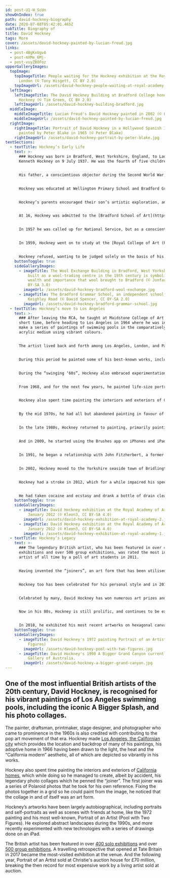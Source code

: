 ```yaml
---
id: post-U1-H_ScUn
showOnIndex: true
path: david-hockney-biography
date: 2020-07-08T05:42:01.465Z
subTitle: Biography of
title: David Hockney
tags: More
cover: /assets/david-hockney-painted-by-lucian-freud.jpg
links:
  - post-4BgKxUgvA
  - post-mXMe_6Mj-
  - post-vuyZBOFoz
upperGalleryImages:
  topImage:
    topImageTitle: People waiting for the Hockney exhibition at the Royal Academy in
      London (© Tony Hisgett, CC BY 2.0)
    topImageUrl: /assets/david-hockney-people-waiting-at-royal-academy.jpg
  leftImage:
    leftImageTitle: The David Hockney Building at Bradford College honoring David
      Hockney (© Tim Green, CC BY 2.0)
    leftImageUrl: /assets/david-hockney-building-bradford.jpg
  middleImage:
    middleImageTitle: Lucian Freud's David Hockney painted in 2002 (© Lucian Freud)
    middleImageUrl: /assets/david-hockney-painted-by-lucian-freud.jpg
  rightImage:
    rightImageTitle: Portrait of David Hockney in a Hollywood Spanish Interior
      painted by Peter Blake in 1965 (© Peter Blake)
    rightImageUrl: /assets/david-hockney-portrait-by-peter-blake.jpg
textSections:
  - textTitle: Hockney’s Early Life
    text: >-
      ### Hockney was born in Bradford, West Yorkshire, England, to Laura and
      Kenneth Hockney on 9 July 1937. He was the fourth of five children.


      His father, a conscientious objector during the Second World War, "had a kind heart" remembers Hockney: "He thought there should be justice in the world". While adopting his father's anti-war stance, Hockney himself remained resistant to ideologies and hierarchies.


      Hockney was educated at Wellington Primary School and Bradford Grammar School. The young Hockney loved books and art, citing Picasso, Matisse and Fragonard as early influences.


      Hockney’s parents encouraged their son’s artistic exploration, and gave him the freedom to doodle and daydream. At his school academically promising boys were forced to drop art as a subject and so he deliberately failed his exams.


      At 16, Hockney was admitted to the [Bradford School of Art](https://bradfordartschool.com/), where he studied traditional painting and life drawing alongside Norman Stevens, David Oxtoby, and John Loker. Unlike most of his peers Hockney was working class, and he worked tirelessly, especially in his life drawing classes, recalling: "I was there from nine in the morning till nine at night."


      In 1957 he was called up for National Service, but as a conscientious objector to war, like his father previously, he served out his time as a hospital orderly. It was around this time that Hockney encountered the work of Russian ballet impresario Sergei Diaghilev, whose openness about his sexuality gave Hockney the courage to reveal his own homosexuality.


      In 1959, Hockney went on to study at the [Royal College of Art (RCA)](https://www.rca.ac.uk/) in London. It was during this time that Hockney met the renowned American artist R.B Kitaj, who influenced him greatly. At the time, the college asked students to submit an essay along with their final work.


      Hockney refused, wanting to be judged solely on the basis of his art and in protest, the artist painted Life Painting for a Diploma. Recognising his talent and growing reputation, the RCA changed its regulations and awarded the diploma.
    buttonToggle: true
    sideGalleryImages:
      - imageTitle: The Wool Exchange Building in Bradford, West Yorkshire, England
          built as a wool-trading centre in the 19th century is symbolic of the
          wealth and importance that wool brought to Bradford (© Jonfarman, CC
          BY-SA 3.0)
        imageUrl: /assets/david-hockney-bradford-wool-exchange.jpg
      - imageTitle: The Bradford Grammar School, an independent school. Seen from
          Keighley Road (© David Spencer, CC BY-SA 2.0)
        imageUrl: /assets/david-hockney-bradford-grammar-school.jpg
  - textTitle: Hockney’s move to Los Angeles
    text: >-
      ### After leaving the RCA, he taught at Maidstone College of Art for a
      short time, before heading to Los Angeles in 1964 where he was inspired to
      make a series of paintings of swimming pools in the comparatively new
      acrylic medium using vibrant colours.


      The artist lived back and forth among Los Angeles, London, and Paris in the late 1960s to 1970s. Spending much of his time in California during the 1960s, Hockney taught at various universities including Berkeley and UCLA.


      During this period he painted some of his best-known works, including [A Bigger Splash (1967)](https://www.tate.org.uk/art/artworks/hockney-a-bigger-splash-t03254). In A Bigger Splash, Hockney explored how to represent the constantly moving surface of the water. The splash was based on a photograph of a swimming pool Hockney had seen in a pool manual. He was intrigued by the idea that a photograph could capture the event of a split second, and sought to recreate this in painting.


      During the “swinging ‘60s”, Hockney also embraced experimentation, exploration, and iconoclasm. At a time when homosexuality was still illegal in the US and Britain, Hockney's open love affairs and unapologetic attitude attracted the attention of the press. He met [Peter Schlesinger](https://en.wikipedia.org/wiki/Peter_Schlesinger), who also frequently acted as his model, with whom he was in a relationship with from 1966 to 1971.


      From 1968, and for the next few years, he painted life-size portraits and double portraits of friends, lovers and relatives including fashion designers Celia Birtwell and Ossie Clark, curator Henry Geldzahler, art dealer Nicholas Wilder, and his ballet dancer lover Wayne Sleep. Over the years, Hockney created over 300 self-portraits.


      Hockney also spent time painting the interiors and exteriors of California homes, which while doing so he managed to create, albeit by accident, his legendary photo collages which he penned the “joiner”. Fixing photos together in a grid so he could paint from the image, the first joiner was a series of Polaroid photos that he took in 1970 for his own reference.


      By the mid 1970s, he had all but abandoned painting in favour of projects involving photography, lithographs, and set and costume design for the ballet, opera and theatre.


      In the late 1980s, Hockney returned to painting, primarily painting seascapes, flowers and portraits of loved ones. He also began incorporating technology in his art, creating his first homemade prints on a photocopier in 1986.


      And in 2009, he started using the Brushes app on iPhones and iPads to create paintings. A 2011 exhibit at the [Royal Museum of Ontario](https://www.rom.on.ca/en) showcased 100 of these paintings.


      In 1991, he began a relationship with John Fitzherbert, a former chef, which lasted for the next 25 years. One of his most important large-scale works, A Closer Grand Canyon, was completed in 1998.


      In 2002, Hockney moved to the Yorkshire seaside town of Bridlington. In the same year, he sat for 120 hours for a portrait painted by [Lucian Freud](https://en.wikipedia.org/wiki/Lucian_Freud). In return, Freud sat for four hours for him.


      Hockney had a stroke in 2012, which for a while impaired his speech. Much to his relief, he said: "the stroke didn't affect my drawing, and that's the most important thing." Only a few months later, one of his assistants, Dominic Elliot, died in Hockney's Bridlington home.


      He had taken cocaine and ecstasy and drank a bottle of drain cleaner. Elliot had been in a relationship with Hockney's former partner John Fitzherbert, who was still living with him. The high-profile inquest returned a verdict of death by misadventure and Hockney was never implicated. In November 2015 Hockney sold his house in Bridlington, and cut all remaining ties with the town.
    buttonToggle: true
    sideGalleryImages:
      - imageTitle: David Hockney exhibition at the Royal Academy of Arts in London,
          January 2012 (© Kleon3, CC BY-SA 4.0)
        imageUrl: /assets/david-hockney-exhibition-at-royal-academy-2.jpg
      - imageTitle: David Hockney exhibition at the Royal Academy of Arts in London,
          January 2012 (© Kleon3, CC BY-SA 4.0)
        imageUrl: /assets/david-hockney-exhibition-at-royal-academy-1.jpg
  - textTitle: Hockney’s Legacy
    text: >-
      ### The legendary British artist, who has been featured in over 400 solo
      exhibitions and over 500 group exhibitions, was rated the most influential
      artist of all time by a poll of art students in 2011.


      Having invented the “joiners”, an art form that has been utilised in fashion photography and editorial, David Hockney has had considerable influence on the fashion world. In 2005 Burberry creative director [Christopher Bailey](https://en.wikipedia.org/wiki/Christopher_Bailey_(fashion_designer)) centred his entire spring/summer menswear collection around the artist.


      Hockney too has been celebrated for his personal style and in 2012, fashion designer [Vivienne Westwood](https://en.wikipedia.org/wiki/Vivienne_Westwood), a close friend, named a checked jacket after Hockney. In 2011 British GQ named him one of the 50 Most Stylish Men in Britain and in March 2013 he was listed as one of the Fifty Best-dressed Over-50s by The Guardian.


      Celebrated by many, David Hockney has won numerous art prizes and in 1990, he famously declined a knighthood before finally accepting an [Order of Merit](https://en.wikipedia.org/wiki/Order_of_Merit) in 2012. Hockney once said: "I don't have strong feelings about the honours system. I don't value prizes of any sort. I value my friends."


      Now in his 80s, Hockney is still prolific, and continues to be experimental and embrace modern technologies in his art.


      In 2018, he exhibited his most recent artworks on hexagonal canvases and mural-size 3D photographic drawings at [Pace Gallery in New York](https://www.pacegallery.com/). For the series, he revisited previous paintings of Garrowby Hill, the Grand Canyon, and Nichols Canyon Road, this time painting them on hexagonal canvases to enhance aspects of reverse perspective.
    buttonToggle: true
    sideGalleryImages:
      - imageTitle: David Hockney's 1972 painting Portrait of an Artist (Pool with Two
          Figures)
        imageUrl: /assets/david-hockney-pool-with-two-figures.jpg
      - imageTitle: David Hockney's 1998 A Bigger Grand Canyon currently at the National
          Gallery of Australia.
        imageUrl: /assets/david-hockney-a-bigger-grand-canyon.jpg
---
```

## One of the most influential British artists of the 20th century, David Hockney, is recognised for his vibrant paintings of Los Angeles swimming pools, including the iconic A Bigger Splash, and his photo collages.

The painter, draftsman, printmaker, stage designer, and photographer who came to prominence in the 1960s is also credited with contributing to the pop art movement of that era. Hockney made [Los Angeles, the Californian city](/david-hockney-biography#2) which provides the location and backdrop of many of his paintings, his adoptive home in 1966 having been drawn to the light, the heat and the “California modern” aesthetic, all of which are depicted so vibrantly in his works.

Hockney also spent time painting the interiors and exteriors of [California homes](/david-hockney-biography#3), which while doing so he managed to create, albeit by accident, his legendary photo collages which he penned the “joiner”. The first joiner was a series of Polaroid photos that he took for his own reference. Fixing the photos together in a grid so he could paint from the image, he noticed that the collage in and of itself was an art form.

Hockney’s artworks have been largely autobiographical, including portraits and self-portraits as well as scenes with friends at home, like the 1972 painting and his most well-known, Portrait of an Artist (Pool with Two Figures). He explored abstract landscapes during the 1990s, and more recently experimented with new technologies with a series of drawings done on an iPad.

The British artist has been featured in over [400 solo exhibitions](/david-hockney-biography#3) and over [500 group exhibitions](/david-hockney-biography#3). A travelling retrospective that opened at Tate Britain in 2017 became the most-visited exhibition at the venue. And the following year, Portrait of an Artist sold at Christie's auction house for £70 million, breaking the then record for most expensive work by a living artist sold at auction.